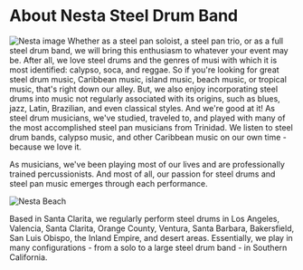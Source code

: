 
# About Nesta Steel Drum Band

![Nesta image](/user/images/1.jpg) Whether as a steel pan soloist, a steel pan trio, or as a full steel drum band, we will bring this enthusiasm to whatever your event may be. After all, we love steel drums and the genres of musi with which it is most identified: calypso, soca, and reggae. So if you're looking for great steel drum music, Caribbean music, island music, beach music, or tropical music, that's right down our alley. But, we also enjoy incorporating steel drums into music not regularly associated with its origins, such as blues, jazz, Latin, Brazilian, and even classical styles. And we're good at it! As steel drum musicians, we've studied, traveled to, and played with many of the most accomplished steel pan musicians from Trinidad. We listen to steel drum bands, calypso music, and other Caribbean music on our own time - because we love it. 

As musicians, we've been playing most of our lives and are professionally trained percussionists. And most of all, our passion for steel drums and steel pan music emerges through each performance.

![Nesta Beach](/user/images/2.jpg)

Based in Santa Clarita, we regularly perform steel drums in Los Angeles, Valencia, Santa Clarita, Orange County, Ventura, Santa Barbara, Bakersfield, San Luis Obispo, the Inland Empire, and desert areas. Essentially, we play in many configurations - from a solo to a large steel drum band - in Southern California.



